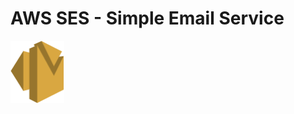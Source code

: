 # AWS SES - Simple Email Service

<img height=100px; alt="ses_logo" src="../../../images/ses.png" />

<p>&nbsp;</p>